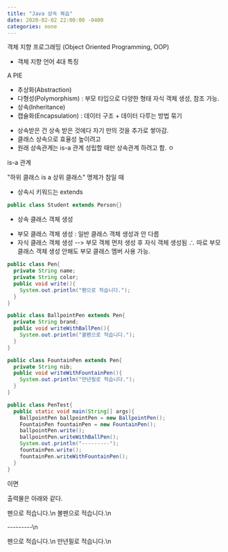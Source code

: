 ```yaml
---
title: "Java 상속 복습"
date: 2020-02-02 22:00:00 -0400
categories: none
---
```


객체 지향 프로그래밍 (Object Oriented Programming, OOP)

* 객체 지향 언어 4대 특징

A PIE

- 추상화(Abstraction)
- 다형성(Polymorphism) : 부모 타입으로 다양한 형태 자식 객체 생성, 참조 가능. 
- 상속(Inheritance)
- 캡슐화(Encapsulation) : 데이터 구조 + 데이터 다루는 방법 묶기


* 상속받은 건 상속 받은 것에다 자기 만의 것을 추가로 쌓아감.
* 클래스 상속으로 효율성 높이려고
* 원래 상속관계는 is-a 관계 성립할 때만 상속관계 하려고 함. ㅇ

is-a 관계

"하위 클래스 is a 상위 클래스" 명제가 참일 때

* 상속시 키워드는 extends

```java
public class Student extends Person{}
```

* 상속 클래스 객체 생성

- 부모 클래스 객체 생성 : 일반 클래스 객체 생성과 안 다름
- 자식 클래스 객체 생성
--> 부모 객체 먼저 생성 후 자식 객체 생성됨
∴  따로 부모 클래스 객체 생성 안해도 부모 클래스 멤버 사용 가능. 

```java
public class Pen{
  private String name;
  private String color;
  public void write(){
    System.out.println("펜으로 적습니다.");
  }
}

public class BallpointPen extends Pen{
  private String brand;
  public void writeWithBallPen(){
    System.out.println("볼펜으로 적습니다.");
  }
}

public class FountainPen extends Pen{
  private String nib;
  public void writeWithFountainPen(){
    System.out.println("만년필로 적습니다.");
  }
}

public class PenTest{
  public static void main(String[] args){
    BallpointPen ballpointPen = new BallpointPen();
    FountainPen fountainPen = new FountainPen();
    ballpointPen.write();
    ballpointPen.writeWithBallPen();
    System.out.println("---------");
    fountainPen.write();
    fountainPen.writeWithFountainPen();
  }
}
```

이면 

출력물은 아래와 같다. 

펜으로 적습니다.\n
볼펜으로 적습니다.\n

---------\n

펜으로 적습니다.\n
만년필로 적습니다.\n

    
